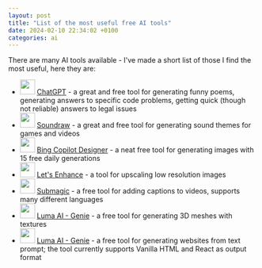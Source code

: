 ```yaml
---
layout: post
title: "List of the most useful free AI tools"
date: 2024-02-10 22:34:02 +0100
categories: ai
---
```


There are many AI tools available - I've made a short list of those I find the most useful, here they are:

- <img width=30 height=30 src="/blog/assets/ai-tools/chatgpt.webp"> [ChatGPT](https://chat.openai.com/chat) - a great and free tool for generating funny poems, generating answers to specific code problems, getting quick (though not reliable) answers to legal issues
- <img width=30 height=30 src="/blog/assets/ai-tools/soundraw.png"> [Soundraw](https://soundraw.io/) - a great and free tool for generating sound themes for games and videos
- <img width=30 height=30 src="/blog/assets/ai-tools/copilot.jpg"> [Bing Copilot Designer](https://www.bing.com/images/create?FORM=GENEXP) - a neat free tool for generating images with 15 free daily generations
- <img width=30 height=30 src="/blog/assets/ai-tools/lets-enhance.webp"> [Let's Enhance](https://letsenhance.io/) - a tool for upscaling low resolution images
- <img width=30 height=30 src="/blog/assets/ai-tools/submagic.jpg"> [Submagic](https://www.submagic.co/) - a free tool for adding captions to videos, supports many different languages
- <img width=30 height=30 src="/blog/assets/ai-tools/luma.png"> [Luma AI - Genie](https://lumalabs.ai/genie/) - a free tool for generating 3D meshes with textures
- <img width=30 height=30 src="/blog/assets/ai-tools/v0.png"> [Luma AI - Genie](https://v0.dev/) - a free tool for generating websites from text prompt; the tool currently supports Vanilla HTML and React as output format
